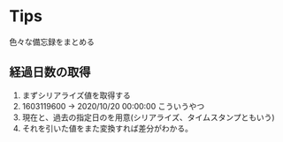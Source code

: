 # Tips

色々な備忘録をまとめる

## 経過日数の取得

1. まずシリアライズ値を取得する
2. 1603119600 → 2020/10/20 00:00:00 こういうやつ
3. 現在と、過去の指定日のを用意(シリアライズ、タイムスタンプともいう)
4. それを引いた値をまた変換すれば差分がわかる。
